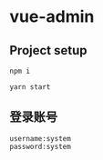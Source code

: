 # vue-admin

## Project setup
```
npm i

yarn start
```
## 登录账号
```
username:system
password:system
```
